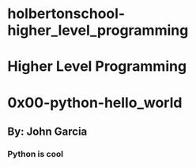 # holbertonschool-higher_level_programming
# Higher Level Programming
# 0x00-python-hello_world
## By: John Garcia
### Python is cool
